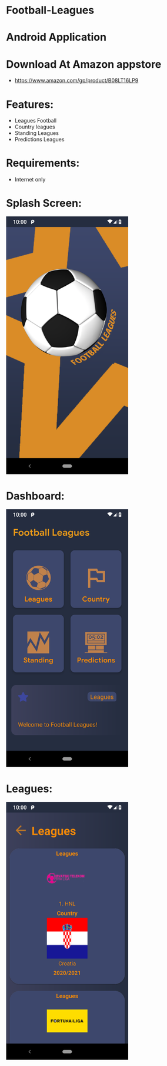 # Football-Leagues

<h1>Android Application </h1>

<h1>Download At Amazon appstore </h1>

- https://www.amazon.com/gp/product/B08LT16LP9

<h1>Features: </h1>

- Leagues Football
- Country leagues
- Standing Leagues
- Predictions Leagues

<h1>Requirements: </h1>

- Internet only

<h1>Splash Screen: </h1>

<img src="screenshot/s1.png" height="700">

<h1>Dashboard: </h1>

<img src="screenshot/s2.png" height="700">

<h1>Leagues: </h1>

<img src="screenshot/s3.png" height="700">
